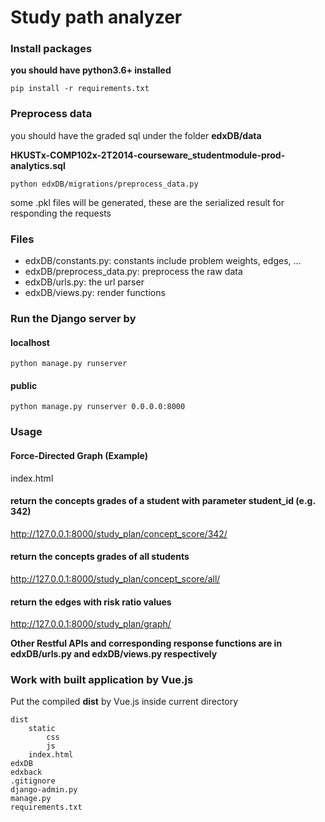 # Study path analyzer

### Install packages
**you should have python3.6+ installed**

`pip install -r requirements.txt`

### Preprocess data
you should have the graded sql under the folder **edxDB/data** 

**HKUSTx-COMP102x-2T2014-courseware_studentmodule-prod-analytics.sql**

`python edxDB/migrations/preprocess_data.py`

some .pkl files will be generated, these are the serialized result for responding the requests

### Files
* edxDB/constants.py: constants include problem weights, edges, ...
* edxDB/preprocess_data.py: preprocess the raw data 
* edxDB/urls.py: the url parser
* edxDB/views.py: render functions

### Run the Django server by

#### localhost
`python manage.py runserver`

#### public
`python manage.py runserver 0.0.0.0:8000`

### Usage

#### Force-Directed Graph (Example)
index.html

#### return the concepts grades of a student with parameter student_id (e.g. 342)
http://127.0.0.1:8000/study_plan/concept_score/342/

#### return the concepts grades of all students
http://127.0.0.1:8000/study_plan/concept_score/all/

#### return the edges with risk ratio values
http://127.0.0.1:8000/study_plan/graph/

**Other Restful APIs and corresponding response functions are in edxDB/urls.py and edxDB/views.py respectively**

### Work with built application by Vue.js
Put the compiled **dist** by Vue.js inside current directory

```
dist
    static
        css
        js
    index.html
edxDB
edxback
.gitignore
django-admin.py
manage.py
requirements.txt
```
